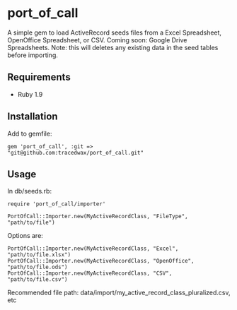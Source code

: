 # port_of_call

A simple gem to load ActiveRecord seeds files from a Excel Spreadsheet, OpenOffice Spreadsheet, or CSV.
Coming soon: Google Drive Spreadsheets.
Note: this will deletes any existing data in the seed tables before importing.

## Requirements
  * Ruby 1.9

## Installation

Add to gemfile:

    gem 'port_of_call', :git => "git@github.com:tracedwax/port_of_call.git"

## Usage

In db/seeds.rb:

    require 'port_of_call/importer'

    PortOfCall::Importer.new(MyActiveRecordClass, "FileType", "path/to/file")

Options are:

    PortOfCall::Importer.new(MyActiveRecordClass, "Excel", "path/to/file.xlsx")
    PortOfCall::Importer.new(MyActiveRecordClass, "OpenOffice", "path/to/file.ods")
    PortOfCall::Importer.new(MyActiveRecordClass, "CSV", "path/to/file.csv")

Recommended file path:
    data/import/my_active_record_class_pluralized.csv, etc

